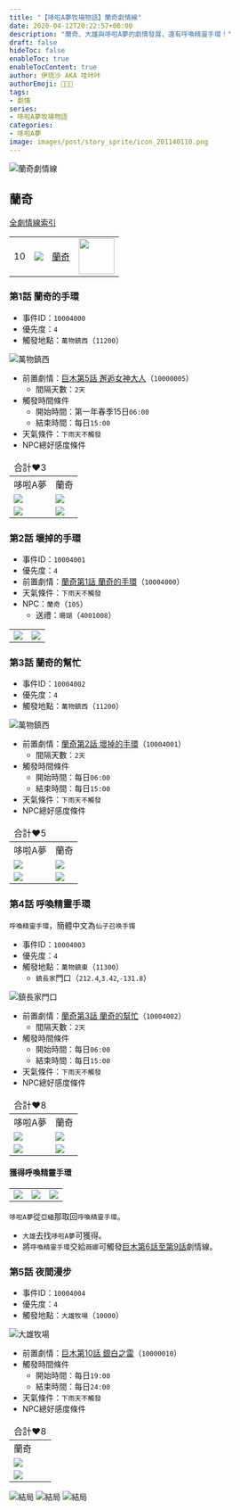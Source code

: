 ```yaml
---
title: "【哆啦A夢牧場物語】蘭奇劇情線"
date: 2020-04-12T20:22:57+08:00
description: "蘭奇、大雄與哆啦A夢的劇情發展，還有呼喚精靈手環！"
draft: false
hideToc: false
enableToc: true
enableTocContent: true
author: 伊琉沙 AKA 哇咔咔
authorEmoji: 👩🏿‍🚀
tags: 
- 劇情
series:
- 哆啦A夢牧場物語
categories:
- 哆啦A夢
image: images/post/story_sprite/icon_201140110.png
---
```

![蘭奇劇情線](/images/post/story_texture2d/EventImage_1005.png)
## 蘭奇
[全劇情線索引](../doraemon-story-index/#劇情線)
<table>
    <tr>
         <td>10</td>
         <td><img src= "/images/post/story_sprite/icon_201140110.png"></td>
         <td><a href="../doraemon-story-10">蘭奇</a></td>
         <td><img width="64px" src= "/images/post/story_sprite/icon_201041050.png"></td>
    </tr>
</table>

### 第1話 蘭奇的手環
+ 事件ID：`10004000`
+ 優先度：`4`
+ 觸發地點：`萬物鎮西`（`11200`）

![萬物鎮西](/images/post/map/11200.png)
+ 前置劇情：[巨木第5話 邂逅女神大人](../doraemon-story-00#第5話-邂逅女神大人)（`10000005`）
    + 間隔天數：`2天`
+ 觸發時間條件
    + 開始時間：第一年春季15日`06:00`
    + 結束時間：每日`15:00`
+ 天氣條件：`下雨天不觸發`
+ NPC總好感度條件
<table>
    <thead>
        <tr>
            <td>合計♥3</td>
        </tr>
    </thead>
    <tr>
        <td>哆啦A夢</td>
        <td>蘭奇</td>
    </tr>
    <tr>
        <td><img src= "/images/post/story_sprite/icon_201041010.png"></td>
        <td><img src= "/images/post/story_sprite/icon_201041050.png"></td>
    </tr>
    <tr>
        <td><img src= "/images/post/story_sprite/icon_201060020.png"></td>
        <td><img src= "/images/post/story_sprite/icon_201060010.png"></td>
    </tr>
</table>

### 第2話 壞掉的手環
+ 事件ID：`10004001`
+ 優先度：`4`
+ 前置劇情：[蘭奇第1話 蘭奇的手環](#第1話-蘭奇的手環)（`10004000`）
+ 天氣條件：`下雨天不觸發`
+ NPC：`蘭奇`（`105`）
    + 送禮：`珊瑚`（`4001008`）
<table>
    <tr>
        <td><img src= "/images/post/story_sprite/icon_201041050.png"></td>
        <td><img src= "/images/post/story_sprite/icon_4001008.png"></td>
    </tr>
</table>

### 第3話 蘭奇的幫忙
+ 事件ID：`10004002`
+ 優先度：`4`
+ 觸發地點：`萬物鎮西`（`11200`）

![萬物鎮西](/images/post/map/11200.png)
+ 前置劇情：[蘭奇第2話 壞掉的手環](#第2話-壞掉的手環)（`10004001`）
    + 間隔天數：`2天`
+ 觸發時間條件
    + 開始時間：每日`06:00`
    + 結束時間：每日`15:00`
+ 天氣條件：`下雨天不觸發`
+ NPC總好感度條件
<table>
    <thead>
        <tr>
            <td>合計♥5</td>
        </tr>
    </thead>
    <tr>
        <td>哆啦A夢</td>
        <td>蘭奇</td>
    </tr>
    <tr>
        <td><img src= "/images/post/story_sprite/icon_201041010.png"></td>
        <td><img src= "/images/post/story_sprite/icon_201041050.png"></td>
    </tr>
    <tr>
        <td><img src= "/images/post/story_sprite/icon_201060030.png"></td>
        <td><img src= "/images/post/story_sprite/icon_201060020.png"></td>
    </tr>
</table>

### 第4話 呼喚精靈手環
`呼喚精靈手環`，簡體中文為`仙子召唤手镯`
+ 事件ID：`10004003`
+ 優先度：`4`
+ 觸發地點：`萬物鎮東`（`11300`）
    + `鎮長家`門口（`212.4`,`3.42`,`-131.8`）

![鎮長家門口](/images/post/map/11300-05.png)
+ 前置劇情：[蘭奇第3話 蘭奇的幫忙](#第3話-蘭奇的幫忙)（`10004002`）
    + 間隔天數：`2天`
+ 觸發時間條件
    + 開始時間：每日`06:00`
    + 結束時間：每日`15:00`
+ 天氣條件：`下雨天不觸發`
+ NPC總好感度條件
<table>
    <thead>
        <tr>
            <td>合計♥8</td>
        </tr>
    </thead>
    <tr>
        <td>哆啦A夢</td>
        <td>蘭奇</td>
    </tr>
    <tr>
        <td><img src= "/images/post/story_sprite/icon_201041010.png"></td>
        <td><img src= "/images/post/story_sprite/icon_201041050.png"></td>
    </tr>
    <tr>
        <td><img src= "/images/post/story_sprite/icon_201060040.png"></td>
        <td><img src= "/images/post/story_sprite/icon_201060040.png"></td>
    </tr>
</table>

#### 獲得呼喚精靈手環
<table>
    <tr>
        <td><img src= "/images/post/story_sprite/icon_201041200.png"></td>
        <td><img src= "/images/post/story_sprite/icon_201041010.png"></td>
        <td><img src= "/images/post/story_sprite/icon_1002090.png"></td>
    </tr>
</table>

`哆啦A夢`從`亞緬`那取回`呼喚精靈手環`。
+ `大雄`去找`哆啦A夢`可獲得。
+ 將`呼喚精靈手環`交給`薇娜`可觸發[巨木第6話至第9話](../doraemon-story-00#第6話至第9話)劇情線。

### 第5話 夜間漫步
+ 事件ID：`10004004`
+ 優先度：`4`
+ 觸發地點：`大雄牧場`（`10000`）

![大雄牧場](/images/post/map/10000.png)
+ 前置劇情：[巨木第10話 銀白之雷](../doraemon-story-00#第10話-銀白之雷)（`10000010`）
+ 觸發時間條件
    + 開始時間：每日`19:00`
    + 結束時間：每日`24:00`
+ 天氣條件：`下雨天不觸發`
+ NPC總好感度條件
<table>
    <thead>
        <tr>
            <td>合計♥8</td>
        </tr>
    </thead>
    <tr>
        <td>蘭奇</td>
    </tr>
    <tr>
        <td><img src= "/images/post/story_sprite/icon_201041050.png"></td>
    </tr>
    <tr>
        <td><img src= "/images/post/story_sprite/icon_201060080.png"></td>
    </tr>
</table>

![結局](/images/post/story_texture2d/EventImage_1003.png)
![結局](/images/post/story_texture2d/EventImage_1004.png)
![結局](/images/post/story_texture2d/EventImage_1005.png)